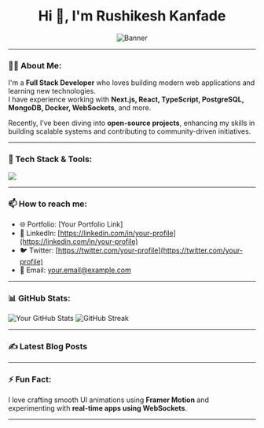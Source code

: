<h1 align="center">Hi 👋, I'm Rushikesh Kanfade</h1>
<p align="center">
  <img src="https://github.com/your-username/your-repo/assets/banner-image.png" alt="Banner" />
</p>

---

### 👨‍💻 About Me:

I'm a **Full Stack Developer** who loves building modern web applications and learning new technologies.  
I have experience working with **Next.js, React, TypeScript, PostgreSQL, MongoDB, Docker, WebSockets**, and more.

Recently, I’ve been diving into **open-source projects**, enhancing my skills in building scalable systems and contributing to community-driven initiatives.

---

### 🚀 Tech Stack & Tools:

<p align="left">
  <img src="https://skillicons.dev/icons?i=nextjs,react,ts,js,postgres,mongodb,docker,aws,git,html,css,python" />
</p>

---

### 📫 How to reach me:

- 🌐 Portfolio: [Your Portfolio Link]
- 💼 LinkedIn: [https://linkedin.com/in/your-profile](https://linkedin.com/in/your-profile)
- 🐦 Twitter: [https://twitter.com/your-profile](https://twitter.com/your-profile)
- 📧 Email: [your.email@example.com](mailto:your.email@example.com)

---

### 📊 GitHub Stats:

<p align="left">
  <img src="https://github-readme-stats.vercel.app/api?username=your-username&show_icons=true&theme=radical" alt="Your GitHub Stats" />
  <img src="https://github-readme-streak-stats.herokuapp.com/?user=your-username&theme=radical" alt="GitHub Streak" />
</p>

---

### ✍️ Latest Blog Posts

<!-- BLOG-POST-LIST:START -->
<!-- BLOG-POST-LIST:END -->

---

### ⚡ Fun Fact:

I love crafting smooth UI animations using **Framer Motion** and experimenting with **real-time apps using WebSockets**.

---
